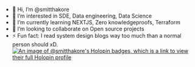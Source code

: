- 👋 Hi, I’m @smitthakore
- 👀 I’m interested in SDE, Data engineering, Data Science 
- 🌱 I’m currently learning NEXTJS, Zero knowledgeproofs, Terraform
- 💞️ I’m looking to collaborate on Open source projects
- ⚡ Fun fact: I read system design blogs way too much than a normal person should xD.
[![An image of @smitthakore's Holopin badges, which is a link to view their full Holopin profile](https://holopin.me/smitthakore)](https://holopin.io/@smitthakore)
<!---
smitthakore/smitthakore is a ✨ special ✨ repository because its `README.md` (this file) appears on your GitHub profile.
You can click the Preview link to take a look at your changes.
--->
